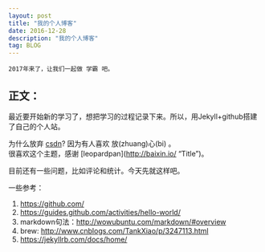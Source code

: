 ```yaml
---
layout: post
title: "我的个人博客"
date: 2016-12-28 
description: "我的个人博客"
tag: BLOG 
---   
```

    2017年来了，让我们一起做 学霸 吧。

## 正文：
最近要开始新的学习了，想把学习的过程记录下来。所以，用Jekyll+github搭建了自己的个人站。

为什么放弃 [csdn](http://blog.csdn.net/laurawan "Title")? 因为有人喜欢 放(zhuang)心(bi) 。
　  
很喜欢这个主题，感谢 [leopardpan](http://baixin.io/ “Title”)。

目前还有一些问题，比如评论和统计。今天先就这样吧。

一些参考：

1.  https://github.com/
2.  https://guides.github.com/activities/hello-world/
3.  markdown句法：http://wowubuntu.com/markdown/#overview
4.  brew: http://www.cnblogs.com/TankXiao/p/3247113.html
5.  https://jekyllrb.com/docs/home/

